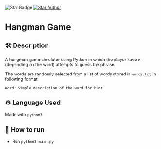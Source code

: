 ![Star Badge](https://img.shields.io/static/v1?style=flat&color=green&logo=python&label=MiniPy&message=%F0%9F%8C%9F%20If%20you%20found%20it%20useful) <a href="https://github.com/VinayakHegde">![Star Author](https://img.shields.io/static/v1?&style=flat&color=green&logo=github&label=Author&message=Vinayak%20Hegde)</a>


# Hangman Game

## 🛠️ Description

A hangman game simulator using Python in which the player have `n` (depending on the word) attempts to guess the phrase.

The words are randomly selected from a list of words stored in `words.txt` in following format:

`Word: Simple description of the word for hint`

## ⚙️ Language Used
Made with `python3`

## 🤖 How to run
- Run `python3 main.py`
